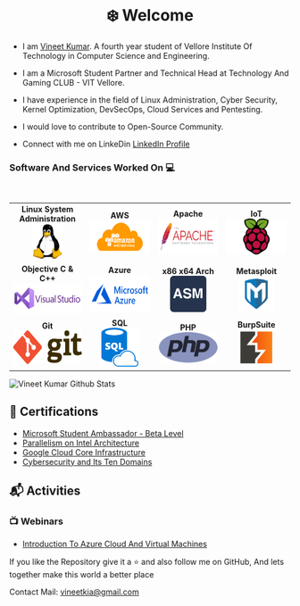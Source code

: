 <h1 align="center"> ❄️ Welcome </h1>


* I am [Vineet Kumar](https://www.linkedin.com/in/-vineet/). A fourth year student of Vellore Institute Of Technology in Computer Science and Engineering.

* I am a Microsoft Student Partner and Technical Head at Technology And Gaming CLUB - VIT Vellore.

* I have experience in the field of Linux Administration, Cyber Security, Kernel Optimization, DevSecOps, Cloud Services and Pentesting.

* I would love to contribute to Open-Source Community.

* Connect with me on LinkeDin [LinkedIn Profile](https://www.linkedin.com/in/-vineet/)


### Software And Services Worked On :computer:

<br>
<table>
<tbody>
 
 
 <tr>
<td align="center" width="20%">
<span><b><center>Linux System Administration</center></b></span> 
<img height=65px src="https://raw.githubusercontent.com/vineetkia/vineetkia/main/LOGO/Linux.png"> 
</td>
<td align="center" width="20%">
<span><b><center>AWS</center></b></span> 
<img height=60px src="https://raw.githubusercontent.com/vineetkia/vineetkia/main/LOGO/AWS.png"> 
</td>
<td align="center" width="20%">
<span><b><center>Apache</center></b></span> 
<img height=65px src="https://raw.githubusercontent.com/vineetkia/vineetkia/main/LOGO/Apache.png"> 
</td>
 <td align="center" width="20%">
<span><b><center>IoT</center></b></span> 
<img height=65px src="https://raw.githubusercontent.com/vineetkia/vineetkia/main/LOGO/RPI.png"> 
</td>
</tr>


<tr>
<td align="center" width="20%">
<span><b><center>Objective C & C++</center></b></span> 
<img height=55px src="https://raw.githubusercontent.com/vineetkia/vineetkia/main/LOGO/Visual%20Studio.png"> 
</td>
<td align="center" width="20%">
<span><b><center>Azure</center></b></span> 
<img height=69px src="https://raw.githubusercontent.com/vineetkia/vineetkia/main/LOGO/Azure.png"> 
</td>
<td align="center" width="20%">
<span><b><center>x86 x64 Arch</center></b></span> 
<img height=65px src="https://raw.githubusercontent.com/vineetkia/vineetkia/main/LOGO/ASM.svg"> 
</td>
<td align="center" width="20%">
 <span><b><center>Metasploit</center></b></span> 
<img height=65px src="https://raw.githubusercontent.com/vineetkia/vineetkia/main/LOGO/Metasploit.png"> 
</td>
</tr>


<tr>
<td align="center" width="20%">
<span><b><center>Git</center></b></span> 
<img height=60px src="https://raw.githubusercontent.com/vineetkia/vineetkia/main/LOGO/Git.png"> 
</td>
<td align="center" width="20%">
 <span><b><center>SQL</center></b></span> 
<img height=70px src="https://raw.githubusercontent.com/vineetkia/vineetkia/main/LOGO/SQL.png"> 
</td>
<td align="center" width="20%">
<span><b><center>PHP</center></b></span> 
<img height=55px src="https://raw.githubusercontent.com/vineetkia/vineetkia/main/LOGO/PHP.png"> 
</td>
<td align="center" width="20%">
<span><b><center>BurpSuite</center></b></span> 
<img height=65px src="https://raw.githubusercontent.com/vineetkia/vineetkia/main/LOGO/BurpSuite.png"> 
</td>
</tr>


</tbody>
</table>
 
![Vineet Kumar Github Stats](https://github-readme-stats.vercel.app/api?username=vineetkia&theme=gotham&show_icons=true)
## :scroll: Certifications

- [Microsoft Student Ambassador - Beta Level](https://studentambassadors.microsoft.com/certificate/8995e659-7865-4812-8533-7c5d7b2fa2f8)
- [Parallelism on Intel Architecture](https://www.coursera.org/account/accomplishments/verify/W6L5AWMYBXJB)
- [Google Cloud Core Infrastructure](https://www.coursera.org/account/accomplishments/records/3M6GK49TTDUR) 
- [Cybersecurity and Its Ten Domains](https://www.coursera.org/account/accomplishments/verify/PHQKZPG9GRDN) 

## :mailbox_with_mail: Activities 

### :tv: Webinars
- [Introduction To Azure Cloud And Virtual Machines](https://youtu.be/RHS85A63KIE)

If you like the Repository give it a :star: and also follow me on GitHub, And lets together make this world a better place<br>

Contact Mail: [vineetkia@gmail.com](mailto:vineetkia@gmail.com)
